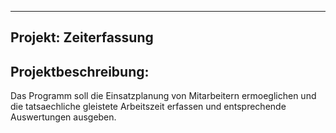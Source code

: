 ------------------------
Projekt: Zeiterfassung
------------------------

Projektbeschreibung:
------------------------
Das Programm soll die Einsatzplanung von Mitarbeitern ermoeglichen
und die tatsaechliche gleistete Arbeitszeit erfassen und entsprechende
Auswertungen ausgeben.

